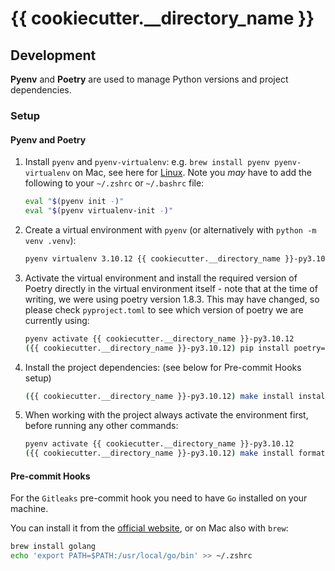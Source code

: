 # {{ cookiecutter.__directory_name }}

## Development

**Pyenv** and **Poetry** are used to manage Python versions and project dependencies.

### Setup

#### Pyenv and Poetry

1. Install `pyenv` and `pyenv-virtualenv`: e.g. `brew install pyenv pyenv-virtualenv` on Mac, see here for [Linux](https://brain2life.hashnode.dev/how-to-install-pyenv-python-version-manager-on-ubuntu-2004). Note you _may_ have to add the following to your `~/.zshrc` or `~/.bashrc` file:

   ```bash
   eval "$(pyenv init -)"
   eval "$(pyenv virtualenv-init -)"
   ```

2. Create a virtual environment with `pyenv` (or alternatively with `python -m venv .venv`):

   ```bash
   pyenv virtualenv 3.10.12 {{ cookiecutter.__directory_name }}-py3.10.12
   ```

3. Activate the virtual environment and install the required version of Poetry directly in the virtual environment itself - note that at the time of writing, we were using poetry version 1.8.3. This may have changed, so please check `pyproject.toml` to see which version of poetry we are currently using:

   ```bash
   pyenv activate {{ cookiecutter.__directory_name }}-py3.10.12
   ({{ cookiecutter.__directory_name }}-py3.10.12) pip install poetry==1.8.3
   ```

4. Install the project dependencies: (see below for Pre-commit Hooks setup)

   ```bash
   ({{ cookiecutter.__directory_name }}-py3.10.12) make install install-pre-commit
   ```

5. When working with the project always activate the environment first, before running any other commands:

   ```bash
   pyenv activate {{ cookiecutter.__directory_name }}-py3.10.12
   ({{ cookiecutter.__directory_name }}-py3.10.12) make install format
   ```

#### Pre-commit Hooks

For the `Gitleaks` pre-commit hook you need to have `Go` installed on your machine.

You can install it from the [official website](https://golang.org/doc/install), or on Mac also with `brew`:

```bash
brew install golang
echo 'export PATH=$PATH:/usr/local/go/bin' >> ~/.zshrc
```
